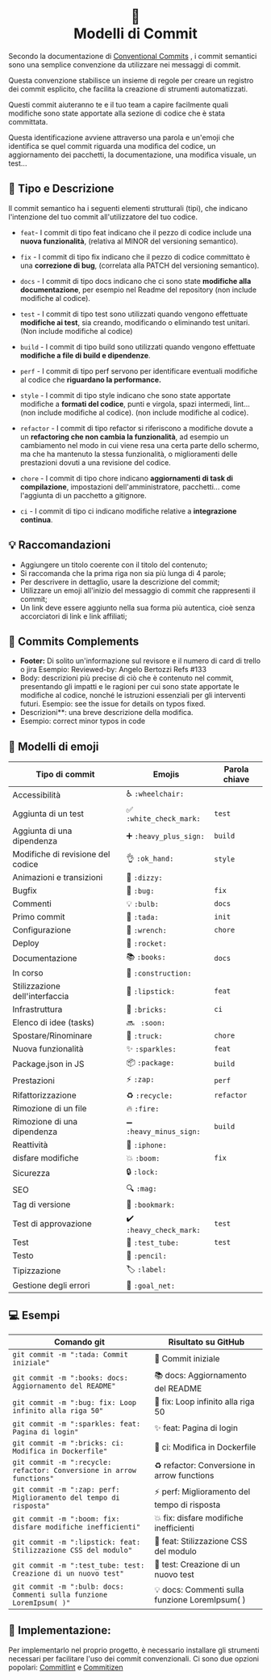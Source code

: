 <h1 align="center">
📄<br>Modelli di Commit
</h1>

Secondo la documentazione di [Conventional Commits](https://www.conventionalcommits.org/en/v1.0.0/) , i commit semantici sono una semplice convenzione da utilizzare nei messaggi di commit.

Questa convenzione stabilisce un insieme di regole per creare un registro dei commit esplicito, che facilita la creazione di strumenti automatizzati.

Questi commit aiuteranno te e il tuo team a capire facilmente quali modifiche sono state apportate alla sezione di codice che è stata committata.

Questa identificazione avviene attraverso una parola e un'emoji che identifica se quel commit riguarda una modifica del codice, un aggiornamento dei pacchetti, la documentazione, una modifica visuale, un test...


## 🦊 Tipo e Descrizione
Il commit semantico ha i seguenti elementi strutturali (tipi), che indicano l'intenzione del tuo commit all'utilizzatore del tuo codice.

- `feat`- I commit di tipo feat indicano che il pezzo di codice include una **nuova funzionalità**, (relativa al MINOR del versioning semantico).

-  `fix` - I commit di tipo fix indicano che il pezzo di codice committato è una **correzione di bug**, (correlata alla PATCH del versioning semantico).

-  `docs` - I commit di tipo docs indicano che ci sono state **modifiche alla documentazione**, per esempio nel Readme del repository (non include modifiche al codice).

-  `test` - I commit di tipo test sono utilizzati quando vengono effettuate **modifiche ai test**, sia creando, modificando o eliminando test unitari. (Non include modifiche al codice)

- `build` - I commit di tipo build sono utilizzati quando vengono effettuate **modifiche a file di build e dipendenze**.

-  `perf` - I commit di tipo perf servono per identificare eventuali modifiche al codice che **riguardano la performance.**

-  `style` -  I commit di tipo style indicano che sono state apportate modifiche a **formati del codice**, punti e virgola, spazi intermedi, lint... (non include modifiche al codice). (non include modifiche al codice).

- `refactor` - I commit di tipo refactor si riferiscono a modifiche dovute a un **refactoring che non cambia la funzionalità**, ad esempio un cambiamento nel modo in cui viene resa una certa parte dello schermo, ma che ha mantenuto la stessa funzionalità, o miglioramenti delle prestazioni dovuti a una revisione del codice.

- `chore` - I commit di tipo chore indicano **aggiornamenti di task di compilazione**, impostazioni dell'amministratore, pacchetti... come l'aggiunta di un pacchetto a gitignore.

- `ci` - I commit di tipo ci indicano modifiche relative a **integrazione continua**.



## 💡 Raccomandazioni

- Aggiungere un titolo coerente con il titolo del contenuto;
- Si raccomanda che la prima riga non sia più lunga di 4 parole;
- Per descrivere in dettaglio, usare la descrizione del commit;
- Utilizzare un emoji all'inizio del messaggio di commit che rappresenti il commit;
- Un link deve essere aggiunto nella sua forma più autentica, cioè senza accorciatori di link e link affiliati;

## 🍧 Commits Complements

- **Footer:** Di solito un'informazione sul revisore e il numero di card di trello o jira 
  Esempio: Reviewed-by: Angelo Bertozzi Refs #133
- Body: descrizioni più precise di ciò che è contenuto nel commit, presentando gli impatti e le ragioni per cui sono state apportate le modifiche al codice, nonché le istruzioni essenziali per gli interventi futuri. 
  Esempio: see the issue for details on typos fixed.
- Descrizioni**: una breve descrizione della modifica.
- Esempio: correct minor typos in code


## 💈 Modelli di emoji

<table>
  <thead>
    <tr>
      <th>Tipo di commit</th>
      <th>Emojis</th>
      <th>Parola chiave</th>
    </tr>
  </thead>
 <tbody>
    <tr>
      <td>Accessibilità</td>
      <td>♿ <code>:wheelchair:</code></td>
      <td></td>
    </tr>
    <tr>
      <td>Aggiunta di un test</td>
      <td>✅ <code>:white_check_mark:</code></td>
      <td><code>test</code></td>
    </tr>
    <tr>
      <td>Aggiunta di una dipendenza</td>
      <td>➕ <code>:heavy_plus_sign:</code></td>
      <td><code>build</code></td>
    </tr>
    <tr>
      <td>Modifiche di revisione del codice</td>
      <td>👌 <code>:ok_hand:</code></td>
      <td><code>style</code></td>
    </tr>
    <tr>
      <td>Animazioni e transizioni</td>
      <td>💫 <code>:dizzy:</code></td>
      <td></td>
    </tr>
    <tr>
      <td>Bugfix</td>
      <td>🐛 <code>:bug:</code></td>
      <td><code>fix</code></td>
    </tr>
    <tr>
      <td>Commenti</td>
      <td>💡 <code>:bulb:</code></td>
      <td><code>docs</code></td>
    </tr>
    <tr>
      <td>Primo commit</td>
      <td>🎉 <code>:tada:</code></td>
      <td><code>init</code></td>
    </tr>
    <tr>
      <td>Configurazione</td>
      <td>🔧 <code>:wrench:</code></td>
      <td><code>chore</code></td>
    </tr>
    <tr>
      <td>Deploy</td>
      <td>🚀 <code>:rocket:</code></td>
      <td></td>
    </tr>
    <tr>
      <td>Documentazione</td>
      <td>📚 <code>:books:</code></td>
      <td><code>docs</code></td>
    </tr>
    <tr>
      <td>In corso</td>
      <td>🚧 <code>:construction:</code></td>
      <td></td>
    </tr>
    <tr>
      <td>Stilizzazione dell'interfaccia</td>
      <td>💄 <code>:lipstick:</code></td>
      <td><code>feat</code></td>
    </tr>
    <tr>
      <td>Infrastruttura</td>
      <td>🧱 <code>:bricks:</code></td>
      <td><code>ci</code></td>
    </tr>
    <tr>
      <td>Elenco di idee (tasks)</td>
      <td>🔜 <code> :soon: </code></td>
      <td></td>
    </tr>
    <tr>
      <td>Spostare/Rinominare</td>
      <td>🚚 <code>:truck:</code></td>
      <td><code>chore</code></td>
    </tr>
    <tr>
      <td>Nuova funzionalità</td>
      <td>✨ <code>:sparkles:</code></td>
      <td><code>feat</code></td>
    </tr>
    <tr>
      <td>Package.json in JS</td>
      <td>📦 <code>:package:</code></td>
      <td><code>build</code></td>
    </tr>
    <tr>
      <td>Prestazioni</td>
      <td>⚡ <code>:zap:</code></td>
      <td><code>perf</code></td>
    </tr>
    <tr>
        <td>Rifattorizzazione</td>
        <td>♻️ <code>:recycle:</code></td>
        <td><code>refactor</code></td>
    </tr>
    <tr>
      <td>Rimozione di un file</td>
      <td>🔥 <code>:fire:</code></td>
      <td></td>
    </tr>
    <tr>
      <td>Rimozione di una dipendenza</td>
      <td>➖ <code>:heavy_minus_sign:</code></td>
      <td><code>build</code></td>
    </tr>
    <tr>
      <td>Reattività</td>
      <td>📱 <code>:iphone:</code></td>
      <td></td>
    </tr>
    <tr>
      <td>disfare modifiche</td>
      <td>💥 <code>:boom:</code></td>
      <td><code>fix</code></td>
    </tr>
    <tr>
      <td>Sicurezza</td>
      <td>🔒️ <code>:lock:</code></td>
      <td></td>
    </tr>
    <tr>
      <td>SEO</td>
      <td>🔍️ <code>:mag:</code></td>
      <td></td>
    </tr>
    <tr>
      <td>Tag di versione</td>
      <td>🔖 <code>:bookmark:</code></td>
      <td></td>
    </tr>
    <tr>
      <td>Test di approvazione</td>
      <td>✔️ <code>:heavy_check_mark:</code></td>
      <td><code>test</code></td>
    </tr>
    <tr>
      <td>Test</td>
      <td>🧪 <code>:test_tube:</code></td>
      <td><code>test</code></td>
    </tr>
    <tr>
      <td>Testo</td>
      <td>📝 <code>:pencil:</code></td>
      <td></td>
    </tr>
    <tr>
      <td>Tipizzazione</td>
      <td>🏷️ <code>:label:</code></td>
      <td></td>
    </tr>
    <tr>
      <td>Gestione degli errori</td>
      <td>🥅 <code>:goal_net:</code></td>
      <td></td>
    </tr>
  </tbody>
</table>

## 💻 Esempi

<table>
  <thead>
    <tr>
      <th>Comando git</th>
      <th>Risultato su GitHub</th>
    </tr>
  </thead>
 <tbody>
    <tr>
      <td>
        <code>git commit -m ":tada: Commit iniziale"</code>
      </td>
      <td>🎉 Commit iniziale</td>
    </tr>
    <tr>
      <td>
        <code>git commit -m ":books: docs: Aggiornamento del README"</code>
      </td>
      <td>📚 docs: Aggiornamento del README</td>
    </tr>
    <tr>
      <td>
        <code>git commit -m ":bug: fix: Loop infinito alla riga 50"</code>
      </td>
      <td>🐛 fix: Loop infinito alla riga 50</td>
    </tr>
    <tr>
      <td>
        <code>git commit -m ":sparkles: feat: Pagina di login"</code>
      </td>
      <td>✨ feat: Pagina di login</td>
    </tr>
    <tr>
      <td>
        <code>git commit -m ":bricks: ci: Modifica in Dockerfile"</code>
      </td>
      <td>🧱 ci: Modifica in Dockerfile</td>
    </tr>
    <tr>
      <td>
        <code>git commit -m ":recycle: refactor: Conversione in arrow functions"</code>
      </td>
      <td>♻️ refactor: Conversione in arrow functions</td>
    </tr>
    <tr>
      <td>
        <code>git commit -m ":zap: perf: Miglioramento del tempo di risposta"</code>
      </td>
      <td>⚡ perf: Miglioramento del tempo di risposta</td>
    </tr>
    <tr>
      <td>
        <code>git commit -m ":boom: fix: disfare modifiche inefficienti"</code>
      </td>
      <td>💥 fix: disfare modifiche inefficienti</td>
    </tr>
    <tr>
      <td>
        <code>git commit -m ":lipstick: feat: Stilizzazione CSS del modulo"</code>
      </td>
      <td>💄 feat: Stilizzazione CSS del modulo</td>
    </tr>
    <tr>
      <td>
        <code>git commit -m ":test_tube: test: Creazione di un nuovo test"</code>
      </td>
      <td>🧪 test: Creazione di un nuovo test</td>
    </tr>
    <tr>
      <td>
        <code>git commit -m ":bulb: docs: Commenti sulla funzione LoremIpsum( )"</code>
      </td>
      <td>💡 docs: Commenti sulla funzione LoremIpsum( )</td>
    </tr>
  </tbody>
</table>


## 🔧 Implementazione:

Per implementarlo nel proprio progetto, è necessario installare gli strumenti necessari per facilitare l'uso dei commit convenzionali. Ci sono due opzioni popolari: [Commitlint](https://github.com/conventional-changelog/commitlint) e [Commitizen](https://github.com/commitizen-tools/commitizen)

